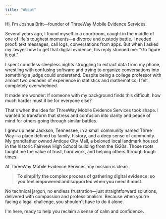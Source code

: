 ```yaml
---
title: "About"
---
```


Hi, I’m Joshua Britt—founder of ThreeWay Mobile Evidence Services.

Several years ago, I found myself in a courtroom, caught in the middle of one of life's toughest moments—a divorce and custody battle. I needed proof: text messages, call logs, conversations from apps. But when I asked my lawyer how to get that digital evidence, his reply stunned me: "Go figure it out."

I spent countless sleepless nights struggling to extract data from my phone, wrestling with confusing software and trying to organize conversations into something a judge could understand. Despite being a college professor with almost two decades of experience in statistics and mathematics, I felt completely overwhelmed.

It made me wonder: If someone with my background finds this difficult, how much harder must it be for everyone else?

That's when the idea for ThreeWay Mobile Evidence Services took shape. I wanted to transform that stress and confusion into clarity and peace of mind for others going through similar battles.

I grew up near Jackson, Tennessee, in a small community named Three Way—a place defined by family, history, and a deep sense of community. My grandfather owned Antique City Mall, a beloved local landmark housed in the historic Fairview High School building from the 1920s. Those roots taught me the value of trust, hard work, and helping others through tough times.

At ThreeWay Mobile Evidence Services, my mission is clear:

> **To simplify the complex process of gathering digital evidence, so you feel empowered and supported when you need it most.**

No technical jargon, no endless frustration—just straightforward solutions, delivered with compassion and professionalism. Because when you're facing a legal challenge, you shouldn't have to do it alone.

I'm here, ready to help you reclaim a sense of calm and confidence.
